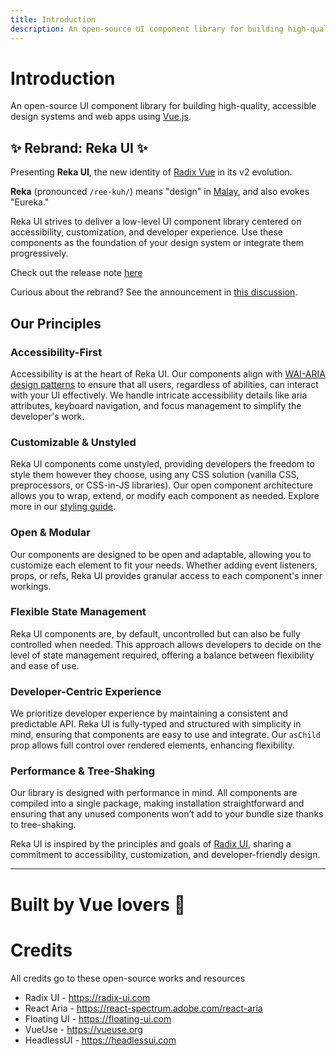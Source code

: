 ```yaml
---
title: Introduction
description: An open-source UI component library for building high-quality, accessible design systems and web apps using Vue.
---
```


<script setup>
import Contributors from '../../../../.vitepress/components/Contributors.vue'
</script>

# Introduction

<Description>

An open-source UI component library for building high-quality, accessible
design systems and web apps using <a href="https://vuejs.org" target="_blank" rel="noopener noreferrer">Vue.js</a>.

</Description>

## ✨ Rebrand: Reka UI ✨

Presenting **Reka UI**, the new identity of [Radix Vue](https://www.radix-vue.com/) in its v2 evolution.

**Reka** (pronounced `/ree·kuh/`) means "design" in [Malay](https://translate.google.com/?hl=en&sl=ms&tl=en&text=reka&op=translate), and also evokes "Eureka."

Reka UI strives to deliver a low-level UI component library centered on accessibility, customization, and developer experience. Use these components as the foundation of your design system or integrate them progressively.

Check out the release note [here](/docs/overview/releases#_2-0-changes)

<Callout type="tip">

Curious about the rebrand? See the announcement in [this discussion](https://github.com/unovue/radix-vue/issues/908).

</Callout>

## Our Principles

### Accessibility-First

Accessibility is at the heart of Reka UI. Our components align with [WAI-ARIA design patterns](https://www.w3.org/TR/wai-aria-practices-1.2) to ensure that all users, regardless of abilities, can interact with your UI effectively. We handle intricate accessibility details like aria attributes, keyboard navigation, and focus management to simplify the developer's work.

### Customizable & Unstyled

Reka UI components come unstyled, providing developers the freedom to style them however they choose, using any CSS solution (vanilla CSS, preprocessors, or CSS-in-JS libraries). Our open component architecture allows you to wrap, extend, or modify each component as needed. Explore more in our [styling guide](../guides/styling).

### Open & Modular

Our components are designed to be open and adaptable, allowing you to customize each element to fit your needs. Whether adding event listeners, props, or refs, Reka UI provides granular access to each component's inner workings.

### Flexible State Management

Reka UI components are, by default, uncontrolled but can also be fully controlled when needed. This approach allows developers to decide on the level of state management required, offering a balance between flexibility and ease of use.

### Developer-Centric Experience

We prioritize developer experience by maintaining a consistent and predictable API. Reka UI is fully-typed and structured with simplicity in mind, ensuring that components are easy to use and integrate. Our `asChild` prop allows full control over rendered elements, enhancing flexibility.

### Performance & Tree-Shaking

Our library is designed with performance in mind. All components are compiled into a single package, making installation straightforward and ensuring that any unused components won’t add to your bundle size thanks to tree-shaking.

<Callout type="tip">

Reka UI is inspired by the principles and goals of [Radix UI](https://www.radix-ui.com/), sharing a commitment to accessibility, customization, and developer-friendly design.

</Callout>

---

# Built by Vue lovers 💚

<Contributors />

# Credits

All credits go to these open-source works and resources

- Radix UI - https://radix-ui.com
- React Aria - https://react-spectrum.adobe.com/react-aria
- Floating UI - https://floating-ui.com
- VueUse - https://vueuse.org
- HeadlessUI - https://headlessui.com
